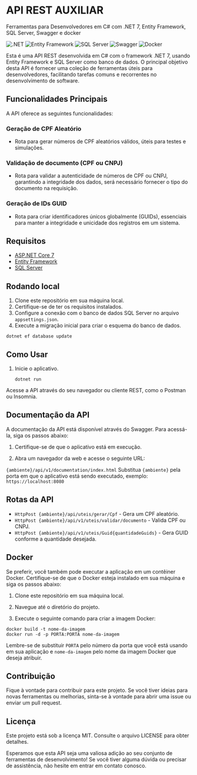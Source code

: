 # API REST AUXILIAR
Ferramentas para Desenvolvedores em C# com .NET 7, Entity Framework, SQL Server, Swagger e docker 

![.NET](https://img.shields.io/badge/.NET-7-brightgreen) ![Entity Framework](https://img.shields.io/badge/Entity%20Framework-Latest-blue) ![SQL Server](https://img.shields.io/badge/SQL%20Server-Latest-orange) ![Swagger](https://img.shields.io/badge/Swagger-green) ![Docker](https://img.shields.io/badge/Docker-blue)

 

Esta é uma API REST desenvolvida em C# com o framework .NET 7, usando Entity Framework e SQL Server como banco de dados. O principal objetivo desta API é fornecer uma coleção de ferramentas úteis para desenvolvedores, facilitando tarefas comuns e recorrentes no desenvolvimento de software.

## Funcionalidades Principais

A API oferece as seguintes funcionalidades:

### Geração de CPF Aleatório

- Rota para gerar números de CPF aleatórios válidos, úteis para testes e simulações.

### Validação de documento (CPF ou CNPJ)

- Rota para validar a autenticidade de números de CPF ou CNPJ, garantindo a integridade dos dados, será necessário fornecer o tipo do documento na requisição.

### Geração de IDs GUID

- Rota para criar identificadores únicos globalmente (GUIDs), essenciais para manter a integridade e unicidade dos registros em um sistema.

## Requisitos

- [ASP.NET Core 7](https://dotnet.microsoft.com/)
- [Entity Framework](https://docs.microsoft.com/en-us/ef/)
- [SQL Server](https://www.microsoft.com/en-us/sql-server)

## Rodando local

1. Clone este repositório em sua máquina local.
2. Certifique-se de ter os requisitos instalados.
3. Configure a conexão com o banco de dados SQL Server no arquivo `appsettings.json`.
4. Execute a migração inicial para criar o esquema do banco de dados.

```shell
dotnet ef database update
```

## Como Usar

1. Inicie o aplicativo.
   ```shell
   dotnet run
   ```

Acesse a API através do seu navegador ou cliente REST, como o Postman ou Insomnia.

## Documentação da API

A documentação da API está disponível através do Swagger. Para acessá-la, siga os passos abaixo:

1. Certifique-se de que o aplicativo está em execução.

2. Abra um navegador da web e acesse o seguinte URL:

`{ambiente}/api/v1/documentation/index.html`
Substitua `{ambiente}` pela porta em que o aplicativo está sendo executado, exemplo: `https://localhost:8080`

## Rotas da API

- `HttpPost {ambiente}/api/uteis/gerar/Cpf` - Gera um CPF aleatório.
- `HttpPost {ambiente}/api/v1/uteis/validar/documento` - Valida CPF ou CNPJ.
- `HttpPost {ambiente}/api/v1/uteis/Guid{quantidadeGuids}` - Gera GUID conforme a quantidade desejada.

## Docker

Se preferir, você também pode executar a aplicação em um contêiner Docker. Certifique-se de que o Docker esteja instalado em sua máquina e siga os passos abaixo:

1. Clone este repositório em sua máquina local.

2. Navegue até o diretório do projeto.

3. Execute o seguinte comando para criar a imagem Docker:
```shell
docker build -t nome-da-imagem
docker run -d -p PORTA:PORTA nome-da-imagem
```

Lembre-se de substituir `PORTA` pelo número da porta que você está usando em sua aplicação e `nome-da-imagem` pelo nome da imagem Docker que deseja atribuir.

## Contribuição

Fique à vontade para contribuir para este projeto. Se você tiver ideias para novas ferramentas ou melhorias, sinta-se à vontade para abrir uma issue ou enviar um pull request.

## Licença

Este projeto está sob a licença MIT. Consulte o arquivo LICENSE para obter detalhes.

Esperamos que esta API seja uma valiosa adição ao seu conjunto de ferramentas de desenvolvimento! Se você tiver alguma dúvida ou precisar de assistência, não hesite em entrar em contato conosco.

